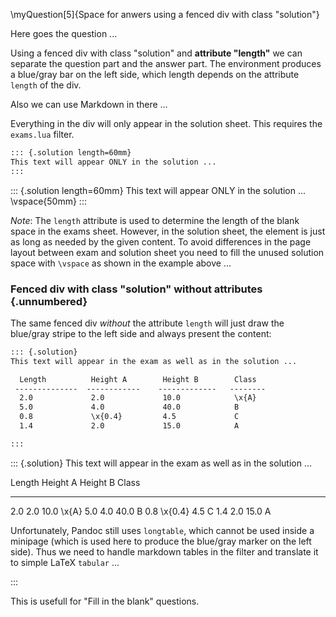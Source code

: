 
\myQuestion[5]{Space for anwers using a fenced div with class "solution"}

Here goes the question ...


Using a fenced div with class "solution" and **attribute "length"** we can separate
the question part and the answer part. The environment produces a blue/gray bar
on the left side, which length depends on the attribute `length` of the div.

Also we can use Markdown in there ...

Everything in the div will only appear in the solution sheet.
This requires the `exams.lua` filter.

```markdown
::: {.solution length=60mm}
This text will appear ONLY in the solution ...
:::
```

::: {.solution length=60mm}
This text will appear ONLY in the solution ...
\vspace{50mm}
:::

*Note*: The `length` attribute is used to determine the length of the blank space
in the exams sheet. However, in the solution sheet, the element is just as long as
needed by the given content. To avoid differences in the page layout between exam
and solution sheet you need to fill the unused solution space with `\vspace` as
shown in the example above ...


### Fenced div with class "solution" without attributes {.unnumbered}

The same fenced div *without* the attribute `length` will just draw the
blue/gray stripe to the left side and always present the content:

```markdown
::: {.solution}
This text will appear in the exam as well as in the solution ...

  Length          Height A        Height B        Class
 --------------  ------------    -------------   --------
  2.0             2.0             10.0            \x{A}
  5.0             4.0             40.0            B
  0.8             \x{0.4}         4.5             C
  1.4             2.0             15.0            A

:::
```

::: {.solution}
This text will appear in the exam as well as in the solution ...

  Length          Height A        Height B        Class
 --------------  ------------    -------------   --------
  2.0             2.0             10.0            \x{A}
  5.0             4.0             40.0            B
  0.8             \x{0.4}         4.5             C
  1.4             2.0             15.0            A

Unfortunately, Pandoc still uses `longtable`, which cannot be
used inside a minipage (which is used here to produce the
blue/gray marker on the left side). Thus we need to handle
markdown tables in the filter and translate it to simple
LaTeX `tabular` ...

:::

This is usefull for "Fill in the blank" questions.




